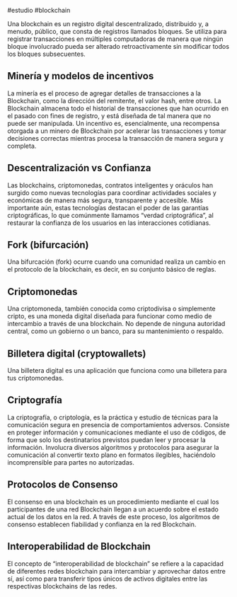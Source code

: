 #estudio #blockchain 

Una blockchain es un registro digital descentralizado, distribuido y, a menudo, público, que consta de registros llamados bloques. Se utiliza para registrar transacciones en múltiples computadoras de manera que ningún bloque involucrado pueda ser alterado retroactivamente sin modificar todos los bloques subsecuentes.
## Minería y modelos de incentivos
La minería es el proceso de agregar detalles de transacciones a la Blockchain, como la dirección del remitente, el valor hash, entre otros. La Blockchain almacena todo el historial de transacciones que han ocurrido en el pasado con fines de registro, y está diseñada de tal manera que no puede ser manipulada. Un incentivo es, esencialmente, una recompensa otorgada a un minero de Blockchain por acelerar las transacciones y tomar decisiones correctas mientras procesa la transacción de manera segura y completa.
## Descentralización vs Confianza
Las blockchains, criptomonedas, contratos inteligentes y oráculos han surgido como nuevas tecnologías para coordinar actividades sociales y económicas de manera más segura, transparente y accesible. Más importante aún, estas tecnologías destacan el poder de las garantías criptográficas, lo que comúnmente llamamos “verdad criptográfica”, al restaurar la confianza de los usuarios en las interacciones cotidianas.
## Fork (bifurcación)
Una bifurcación (fork) ocurre cuando una comunidad realiza un cambio en el protocolo de la blockchain, es decir, en su conjunto básico de reglas.
## Criptomonedas
Una criptomoneda, también conocida como criptodivisa o simplemente cripto, es una moneda digital diseñada para funcionar como medio de intercambio a través de una blockchain. No depende de ninguna autoridad central, como un gobierno o un banco, para su mantenimiento o respaldo.
## Billetera digital (cryptowallets)
Una billetera digital es una aplicación que funciona como una billetera para tus criptomonedas.
## Criptografía
La criptografía, o criptología, es la práctica y estudio de técnicas para la comunicación segura en presencia de comportamientos adversos. Consiste en proteger información y comunicaciones mediante el uso de códigos, de forma que solo los destinatarios previstos puedan leer y procesar la información. Involucra diversos algoritmos y protocolos para asegurar la comunicación al convertir texto plano en formatos ilegibles, haciéndolo incomprensible para partes no autorizadas.
## Protocolos de Consenso
El consenso en una blockchain es un procedimiento mediante el cual los participantes de una red Blockchain llegan a un acuerdo sobre el estado actual de los datos en la red. A través de este proceso, los algoritmos de consenso establecen fiabilidad y confianza en la red Blockchain.
## Interoperabilidad de Blockchain
El concepto de “interoperabilidad de blockchain” se refiere a la capacidad de diferentes redes blockchain para intercambiar y aprovechar datos entre sí, así como para transferir tipos únicos de activos digitales entre las respectivas blockchains de las redes.
